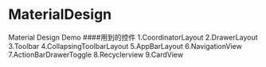 # MaterialDesign
Material Design Demo
####用到的控件
1.CoordinatorLayout 
2.DrawerLayout 
3.Toolbar 
4.CollapsingToolbarLayout 
5.AppBarLayout 
6.NavigationView 
7.ActionBarDrawerToggle 
8.Recyclerview 
9.CardView 

